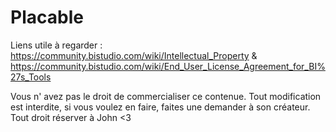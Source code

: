 # Placable

Liens utile à regarder : https://community.bistudio.com/wiki/Intellectual_Property 
&
https://community.bistudio.com/wiki/End_User_License_Agreement_for_BI%27s_Tools 

Vous n' avez pas le droit de commercialiser ce contenue. Tout modification est interdite, si vous voulez en faire, faites une demander à son créateur. Tout droit réserver à John <3
